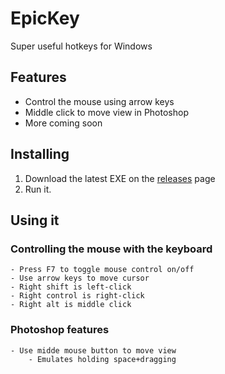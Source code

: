 
# EpicKey
Super useful hotkeys for Windows

## Features

 - Control the mouse using arrow keys
 - Middle click to move view in Photoshop
 - More coming soon

## Installing

 1. Download the latest EXE on the
    [releases](#%20EpicKey%20Super%20useful%20hotkeys%20for%20Windows%20#How%20to%20use%201.%20Download%20the%20latest%20EXE%20on%20the%20https://github.com/cukmekerb/EpicKey/releases)
    page
2. Run it.

## Using it
### Controlling the mouse with the keyboard
	- Press F7 to toggle mouse control on/off
	- Use arrow keys to move cursor
	- Right shift is left-click
	- Right control is right-click
	- Right alt is middle click
### Photoshop features
	- Use midde mouse button to move view
		- Emulates holding space+dragging

